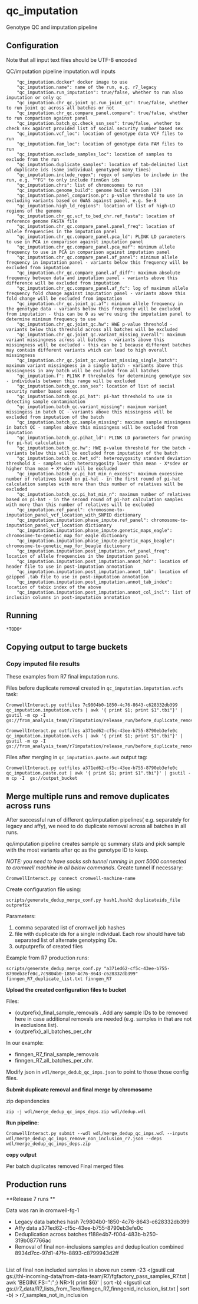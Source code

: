 # qc_imputation
Genotype QC and imputation pipeline

## Configuration

Note that all input text files should be UTF-8 encoded

QC/imputation pipeline imputation.wdl inputs

```
    "qc_imputation.docker" docker image to use
    "qc_imputation.name": name of the run, e.g. r7_legacy
    "qc_imputation.run_imputation": true/false, whether to run also imputation or only qc
    "qc_imputation.chr_qc.joint_qc.run_joint_qc": true/false, whether to run joint qc across all batches or not
    "qc_imputation.chr_qc.compare_panel.compare": true/false, whether to run comparison against panel
    "qc_imputation.batch_qc.check_ssn_sex": true/false, whether to check sex against provided list of social security number based sex
    "qc_imputation.vcf_loc": location of genotype data VCF files to run
    "qc_imputation.fam_loc": location of genotype data FAM files to run
    "qc_imputation.exclude_samples_loc": location of samples to exclude from the run
    "qc_imputation.duplicate_samples": location of tab-delimited list of duplicate ids (same individual genotyped many times)
    "qc_imputation.include_regex": regex of samples to include in the run, e.g. "^FG" to only include FinnGen ids
    "qc_imputation.chrs": list of chromosomes to run
    "qc_imputation.genome_build": genome build version (38)
    "qc_imputation.panel_comparison.p": p-value threshold to use in excluding variants based on GWAS against panel, e.g. 5e-8
    "qc_imputation.high_ld_regions": location of list of high-LD regions of the genome
    "qc_imputation.chr_qc.vcf_to_bed_chr.ref_fasta": location of reference genome FASTA file
    "qc_imputation.chr_qc.compare_panel.panel_freq": location of allele frequencies in the imputation panel
    "qc_imputation.chr_qc.compare_panel.pca_ld": PLINK LD parameters to use in PCA in comparison against imputation panel
    "qc_imputation.chr_qc.compare_panel.pca_maf": minimum allele frequency to use in PCA in comparison against imputation panel
    "qc_imputation.chr_qc.compare_panel.af_panel": minimum allele frequency in imputation panel - variants below this frequency will be excluded from imputation
    "qc_imputation.chr_qc.compare_panel.af_diff": maximum absolute frequency between data and imputation panel - variants above this difference will be excluded from imputation
    "qc_imputation.chr_qc.compare_panel.af_fc": log of maximum allele frequency fold change against imputation panel - variants above this fold change will be excluded from imputation
    "qc_imputation.chr_qc.joint_qc.af": minimum allele frequency in the genotype data - variants below this frequency will be excluded from imputation - this can be 0 as we're using the imputation panel to determine minimum frequency to use
    "qc_imputation.chr_qc.joint_qc.hw": HWE p-value threshold - variants below this threshold across all batches will be excluded
    "qc_imputation.chr_qc.joint_qc.variant_missing_overall": maximum variant missingness across all batches - variants above this missingness will be excluded - this can be 1 because different batches may contain different variants which can lead to high overall missingness
    "qc_imputation.chr_qc.joint_qc.variant_missing_single_batch": maximum variant missingness in a single batch - variants above this missingness in any batch will be excluded from all batches
    "qc_imputation.f": PLINK F thresholds for determining genotype sex - individuals between this range will be excluded
    "qc_imputation.batch_qc.ssn_sex": location of list of social security number based sexes
    "qc_imputation.batch_qc.pi_hat": pi-hat threshold to use in detecting sample contamination
    "qc_imputation.batch_qc.variant_missing": maximum variant missingess in batch QC - variants above this missingess will be excluded from imputation of the batch
    "qc_imputation.batch_qc.sample_missing": maximum sample missingess in batch QC - samples above this missingess will be excluded from imputation
    "qc_imputation.batch_qc.pihat_ld": PLINK LD parameters for pruning for pi-hat calculation
    "qc_imputation.batch_qc.hw": HWE p-value threshold for the batch - variants below this will be excluded from imputation of the batch
    "qc_imputation.batch_qc.het_sd": heterozygosity standard deviation threshold X - samples with heterozygosity lower than mean - X*sdev or higher than mean + X*sdev will be excluded
    "qc_imputation.batch_qc.pi_hat_min_n_excess": maximum excessive number of relatives based on pi-hat - in the first round of pi-hat calculation samples with more than this number of relatives will be excluded
    "qc_imputation.batch_qc.pi_hat_min_n": maximum number of relatives based on pi-hat - in the second round of pi-hat calculation samples with more than this number of relatives will be excluded
    "qc_imputation.ref_panel": chromosome-to-imputation_panel_vcf_location_with_SNPID dictionary 
    "qc_imputation.imputation.phase_impute.ref_panel": chromosome-to-imputation_panel_vcf_location dictionary
    "qc_imputation.imputation.phase_impute.genetic_maps_eagle": chromosome-to-genetic_map_for_eagle dictionary
    "qc_imputation.imputation.phase_impute.genetic_maps_beagle": chromosome-to-genetic_map_for_beagle dictionary
    "qc_imputation.imputation.post_imputation.ref_panel_freq": location of allele frequencies in the imputation panel
    "qc_imputation.imputation.post_imputation.annot_hdr": location of header file to use in post-imputation annotation
    "qc_imputation.imputation.post_imputation.annot_tab": location of gzipped .tab file to use in post-imputation annotation
    "qc_imputation.imputation.post_imputation.annot_tab_index": location of tabix index of the above
    "qc_imputation.imputation.post_imputation.annot_col_incl": list of inclusion columns in post-imputation annotation
```

## Running
    *TODO*

## Copying output to targe buckets

### Copy imputed file results

These examples from R7 final imputation runs.

Files before duplicate removal created in `qc_imputation.imputation.vcfs` task:
```
CromwellInteract.py outfiles 7c9804b0-1850-4c76-8643-c628332db399 qc_imputation.imputation.vcfs | awk '{ print $1; print $1".tbi"}' | gsutil -m cp -I  gs://from_analysis_team/r7imputation/release_run/before_duplicate_removal_for_BB/
```

```
CromwellInteract.py outfiles a371ed62-cf5c-43ee-b755-8790eb3efe0c qc_imputation.imputation.vcfs | awk '{ print $1; print $1".tbi"}' | gsutil -m cp -I  gs://from_analysis_team/r7imputation/release_run/before_duplicate_removal_for_BB/
```

Files after merging in `qc_imputation.paste.out` output tag:
```
CromwellInteract.py outfiles a371ed62-cf5c-43ee-b755-8790eb3efe0c qc_imputation.paste.out | awk '{ print $1; print $1".tbi"}' | gsutil -m cp -I  gs://output_bucket
```

## Merge multiple runs and remove duplicates across runs

After successful run of different qc/imputation pipelines( e.g. separately for legacy and affy), we need to do duplicate removal across all batches in all runs.

qc/imputation pipeline creates sample qc summary stats and pick sample with the most variants after qc as the genotype ID to keep.

*NOTE: you need to have socks ssh tunnel running in port 5000 connected to cromwell machine in all below commands*.
Create tunnel if necessary:
```
CromwellInteract.py connect cromwell-machine-name
```


Create configuration file using:
```
scripts/generate_dedup_merge_conf.py hash1,hash2 duplicateids_file outprefix
```

Parameters:
1. comma separated list of cromwell job hashes
2. file with duplicate ids for a single individual. Each row should have tab separated list of alternate genotyping IDs.
3. outputprefix of created files

Example from R7 production runs:
 ```
 scripts/generate_dedup_merge_conf.py "a371ed62-cf5c-43ee-b755-8790eb3efe0c,7c9804b0-1850-4c76-8643-c628332db399" finngen_R7_duplicate_list.txt finngen_R7
 ```

**Upload the created configuration files to bucket**

Files:
- {outprefix}_final_sample_removals . Add any sample IDs to be removed here in case additional removals are needed (e.g. samples in that are not in exclusions list).
- {outprefix}_all_batches_per_chr



In our example:
- finngen_R7_final_sample_removals
- finngen_R7_all_batches_per_chr.

Modify json in `wdl/merge_dedub_qc_imps.json` to point to those those config files.

**Submit duplicate removal and final merge by chromosome**

zip dependencies
```
zip -j wdl/merge_dedup_qc_imps_deps.zip wdl/dedup.wdl
```

**Run pipeline:**
```
CromwellInteract.py submit --wdl wdl/merge_dedup_qc_imps.wdl --inputs wdl/merge_dedup_qc_imps_remove_non_inclusion_r7.json --deps wdl/merge_dedup_qc_imps_deps.zip
```

**copy output**

Per batch duplicates removed
Final merged files


## Production runs
**Release 7 runs **

Data was ran in cromwell-fg-1
- Legacy data batches hash 7c9804b0-1850-4c76-8643-c628332db399  
- Affy data a371ed62-cf5c-43ee-b755-8790eb3efe0c
- Deduplication across batches f188e4b7-f004-483b-b250-319b087766ac
- Removal of final non-inclusions samples and deduplication combined 8934d7cc-97d1-47fe-8893-c8799943d2ff

##
List of final non included samples in above run
comm -23 <(gsutil cat gs://thl-incoming-data/from-data-team/R7/fgfactory_pass_samples_R7.txt | awk 'BEGIN{ FS=":";} NR>1{ print $6}' | sort -b) <(gsutil cat gs://r7_data/R7_lists_from_Tero/finngen_R7_finngenid_inclusion_list.txt | sort -b)  > r7_samples_not_in_inclusion
